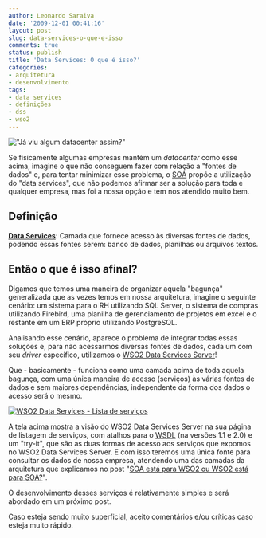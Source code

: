 ```yaml
---
author: Leonardo Saraiva
date: '2009-12-01 00:41:16'
layout: post
slug: data-services-o-que-e-isso
comments: true
status: publish
title: 'Data Services: O que é isso?'
categories:
- arquitetura
- desenvolvimento
tags:
- data services
- definições
- dss
- wso2
---
```


!["Já viu algum datacenter assim?"](http://assets.mcorp.com.br/wp-content/uploads/2009/11/server.jpg "Já viu algum datacenter assim?")

Se fisicamente algumas empresas mantém um _datacenter_ como esse acima,
imagine o que não conseguem fazer com relação a "fontes de dados" e, para
tentar minimizar esse problema, o [SOA](/glossario/#SOA) propõe a utilização
do "data services", que não podemos afirmar ser a solução para toda e qualquer
empresa, mas foi a nossa opção e tem nos atendido muito bem.

## Definição

[**Data Services**](/glossario/#DataServices): Camada que fornece acesso às
diversas fontes de dados, podendo essas fontes serem: banco de dados,
planilhas ou arquivos textos.

## Então o que é isso afinal?

Digamos que temos uma maneira de organizar aquela "bagunça" generalizada que
as vezes temos em nossa arquitetura, imagine o seguinte cenário: um sistema
para o RH utilizando SQL Server, o sistema de compras utilizando Firebird, uma
planilha de gerenciamento de projetos em excel e o restante em um ERP próprio
utilizando PostgreSQL.

Analisando esse cenário, aparece o problema de integrar todas essas soluções
e, para não acessarmos diversas fontes de dados, cada um com seu _driver_
específico, utilizamos o [WSO2 Data Services Server](http://wso2.org/projects/data-services-server/java)!

Que - basicamente - funciona como uma camada acima de toda aquela bagunça, com
uma única maneira de acesso (serviços) às várias fontes de dados e sem maiores
dependências, independente da forma dos dados o acesso será o mesmo.

[![WSO2 Data Services - Lista de serviços](http://assets.mcorp.com.br/wp-content/uploads/2009/11/wso2-data-services-list-300x155.png)](http://assets.mcorp.com.br/wp-content/uploads/2009/11/wso2-data-services-list.png)

A tela acima mostra a visão do WSO2 Data Services Server na sua página de
listagem de serviços, com atalhos para o [WSDL](/glossario/#WSDL) (na versões
1.1 e 2.0) e um "try-it", que são as duas formas de acesso aos serviços que
expomos no WSO2 Data Services Server. E com isso teremos uma única fonte para
consultar os dados de nossa empresa, atendendo uma das camadas da arquitetura
que explicamos no post "[SOA está para WSO2 ou WSO2 está para SOA?](http://www.mcorp.com.br/2009/11/soa-esta-para-wso2-ou-wso2-esta-para-o-soa/)".

O desenvolvimento desses serviços é relativamente simples e será abordado em
um próximo post.

Caso esteja sendo muito superficial, aceito comentários e/ou críticas caso
esteja muito rápido.
